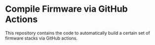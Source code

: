 # Compile Firmware via GitHub Actions

This repository contains the code to automatically build a certain set of firmware stacks via GitHub actions.
